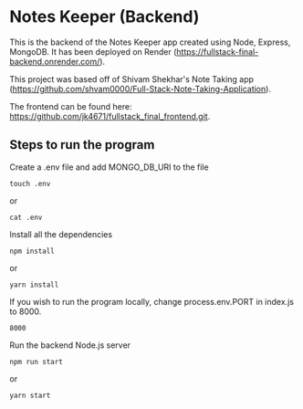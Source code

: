 # Notes Keeper (Backend)

This is the backend of the Notes Keeper app created using Node, Express, MongoDB. It has been deployed on Render (https://fullstack-final-backend.onrender.com/).

This project was based off of Shivam Shekhar's Note Taking app (https://github.com/shvam0000/Full-Stack-Note-Taking-Application).

The frontend can be found here: https://github.com/jk4671/fullstack_final_frontend.git.

## Steps to run the program

Create a .env file and add MONGO_DB_URI to the file
```
touch .env
```
or 
```
cat .env
```
Install all the dependencies
```
npm install
```
or
```
yarn install
```
If you wish to run the program locally, change process.env.PORT in index.js to 8000.
```
8000
```
Run the backend Node.js server
```
npm run start
```
or
```
yarn start
```
